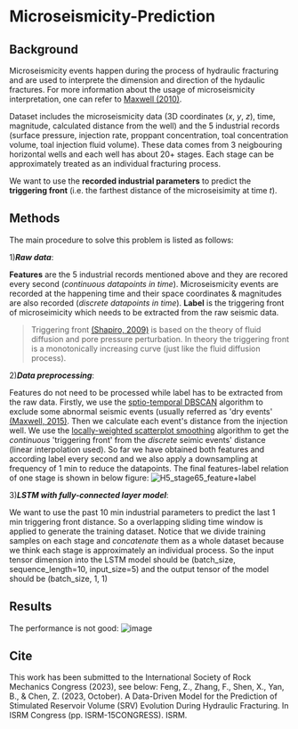 # Microseismicity-Prediction
## Background
Microseismicity events happen during the process of hydraulic fracturing and are used to interprete the dimension and direction of the hydaulic fractures. For more information about the usage of microseismicity interpretation, one can refer to [Maxwell (2010)](https://library.seg.org/doi/abs/10.1190/1.3477966).

Dataset includes the microseismicity data (3D coordinates (*x*, *y*, *z*), time, magnitude, calculated distance from the well) and the 5 industrial records (surface pressure, injection rate, proppant concentration, toal concentration volume, toal injection fluid volume). These data comes from 3 neigbouring horizontal wells and each well has about 20+ stages. Each stage can be approximately treated as an individual fracturing process.

We want to use the **recorded industrial parameters** to predict the **triggering front** (i.e. the farthest distance of the microseisimity at time *t*).

## Methods
The main procedure to solve this problem is listed as follows:

1)***Raw data***:

**Features** are the 5 industrial records mentioned above and they are recored every second (*continuous datapoints in time*). Microseismicity events are recorded at the happening time and their space coordinates & magnitudes are also recorded (*discrete datapoints in time*). **Label** is the triggering front of microseimicity which needs to be extracted from the raw seismic data.
> Triggering front [(Shapiro, 2009)](https://www.earthdoc.org/content/journals/10.1111/j.1365-2478.2008.00770.x) is based on the theory of fluid diffusion and pore pressure perturbation. In theory the triggering front is a monotonically increasing curve (just like the fluid diffusion process).

2)***Data preprocessing***:

Features do not need to be processed while label has to be extracted from the raw data. Firstly, we use the [sptio-temporal DBSCAN](https://github.com/eubr-bigsea/py-st-dbscan) algorithm to exclude some abnormal seismic events (usually referred as 'dry events' [(Maxwell, 2015)](https://library.seg.org/doi/abs/10.15530/urtec-2015-2154344). Then we calculate each event's distance from the injection well. We use the [locally-weighted scatterplot smoothing](https://github.com/cerlymarco/tsmoothie) algorithm to get the *continuous* 'triggering front' from the *discrete* seimic events' distance (linear interpolation used). So far we have obtained both features and according label every second and we also apply a downsampling at frequency of 1 min to reduce the datapoints. The final features-label relation of one stage is shown in below figure:
![H5_stage65_feature+label](https://user-images.githubusercontent.com/92789969/196877475-fa0ace82-14d7-4bb9-b09e-1fcb2e6847dc.png)

3)***LSTM with fully-connected layer model***:

We want to use the past 10 min industrial parameters to predict the last 1 min  triggering front distance. So a overlapping sliding time window is applied to generate the training dataset. Notice that we divide training samples on each stage and *concatenate* them as a whole dataset because we think each stage is approximately an individual process. So the input tensor dimension into the LSTM model should be (batch_size, sequence_length=10, input_size=5) and the output tensor of the model should be (batch_size, 1, 1)

## Results
The performance is not good:
![image](https://user-images.githubusercontent.com/92789969/196880377-bf9c4ae4-89f3-4380-b2c1-da426ce73c08.png)

## Cite
This work has been submitted to the International Society of Rock Mechanics Congress (2023), see below:
Feng, Z., Zhang, F., Shen, X., Yan, B., & Chen, Z. (2023, October). A Data-Driven Model for the Prediction of Stimulated Reservoir Volume (SRV) Evolution During Hydraulic Fracturing. In ISRM Congress (pp. ISRM-15CONGRESS). ISRM.

